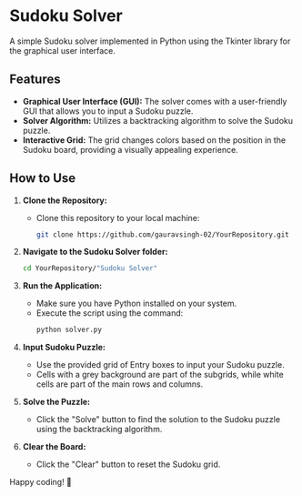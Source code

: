 # Sudoku Solver

A simple Sudoku solver implemented in Python using the Tkinter library for the graphical user interface.

## Features

- **Graphical User Interface (GUI):** The solver comes with a user-friendly GUI that allows you to input a Sudoku puzzle.
- **Solver Algorithm:** Utilizes a backtracking algorithm to solve the Sudoku puzzle.
- **Interactive Grid:** The grid changes colors based on the position in the Sudoku board, providing a visually appealing experience.

## How to Use

1. **Clone the Repository:**
   - Clone this repository to your local machine:
     ```bash
     git clone https://github.com/gauravsingh-02/YourRepository.git
     ```

2. **Navigate to the Sudoku Solver folder:**
   ```bash
   cd YourRepository/"Sudoku Solver"

3. **Run the Application:**
   - Make sure you have Python installed on your system.
   - Execute the script using the command: 
     ```bash
     python solver.py
     ```

4. **Input Sudoku Puzzle:**
   - Use the provided grid of Entry boxes to input your Sudoku puzzle.
   - Cells with a grey background are part of the subgrids, while white cells are part of the main rows and columns.

5. **Solve the Puzzle:**
   - Click the "Solve" button to find the solution to the Sudoku puzzle using the backtracking algorithm.

6. **Clear the Board:**
   - Click the "Clear" button to reset the Sudoku grid.

Happy coding! 🚀
